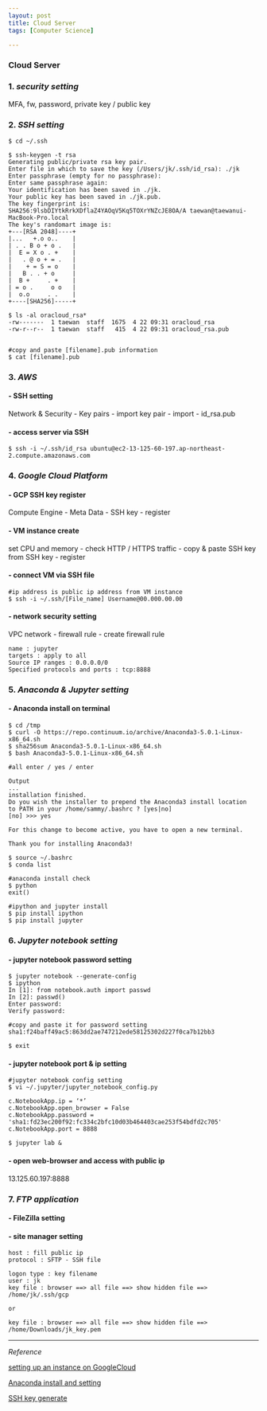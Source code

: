 ```yaml
---
layout: post
title: Cloud Server
tags: [Computer Science]

---
```


### Cloud Server

### 1. *security setting*

MFA, fw, password, private key / public key


### 2. *SSH setting*

```
$ cd ~/.ssh

$ ssh-keygen -t rsa
Generating public/private rsa key pair.
Enter file in which to save the key (/Users/jk/.ssh/id_rsa): ./jk
Enter passphrase (empty for no passphrase):
Enter same passphrase again:
Your identification has been saved in ./jk.
Your public key has been saved in ./jk.pub.
The key fingerprint is:
SHA256:9lsbDIYtkRrkXDflaZ4YAOqV5Kq5TOXrYNZcJE8OA/A taewan@taewanui-MacBook-Pro.local
The key's randomart image is:
+---[RSA 2048]----+
|...   +.o o..    |
| . . B o + o .   |
|  E = X o . +    |
|   . @ o + = .   |
|    + = S = o    |
|   B . . + o     |
|  B +     . +    |
| = o .     o o   |
|  o.o     . .    |
+----[SHA256]-----+

$ ls -al oracloud_rsa*
-rw-------  1 taewan  staff  1675  4 22 09:31 oracloud_rsa
-rw-r--r--  1 taewan  staff   415  4 22 09:31 oracloud_rsa.pub


#copy and paste [filename].pub information
$ cat [filename].pub
```

### 3. *AWS*


#### - SSH setting
Network & Security - Key pairs - import key pair - import - id_rsa.pub


#### - access server via SSH

```
$ ssh -i ~/.ssh/id_rsa ubuntu@ec2-13-125-60-197.ap-northeast-2.compute.amazonaws.com
```


### 4. *Google Cloud Platform*


#### - GCP SSH key register

Compute Engine - Meta Data - SSH key - register


#### - VM instance create

set CPU and memory - check HTTP / HTTPS traffic - copy & paste SSH key from SSH key - register


#### - connect VM via SSH file

```
#ip address is public ip address from VM instance
$ ssh -i ~/.ssh/[File_name] Username@00.000.00.00
```

#### - network security setting

VPC network - firewall rule - create firewall rule

```
name : jupyter
targets : apply to all
Source IP ranges : 0.0.0.0/0
Specified protocols and ports : tcp:8888
```


### 5. *Anaconda & Jupyter setting*


#### - Anaconda install on terminal

```
$ cd /tmp
$ curl -O https://repo.continuum.io/archive/Anaconda3-5.0.1-Linux-x86_64.sh
$ sha256sum Anaconda3-5.0.1-Linux-x86_64.sh
$ bash Anaconda3-5.0.1-Linux-x86_64.sh

#all enter / yes / enter

Output
...
installation finished.
Do you wish the installer to prepend the Anaconda3 install location
to PATH in your /home/sammy/.bashrc ? [yes|no]
[no] >>> yes

For this change to become active, you have to open a new terminal.

Thank you for installing Anaconda3!

$ source ~/.bashrc
$ conda list

#anaconda install check
$ python
exit()

#ipython and jupyter install
$ pip install ipython
$ pip install jupyter

```

### 6. *Jupyter notebook setting*

#### - jupyter notebook password setting

```
$ jupyter notebook --generate-config
$ ipython
In [1]: from notebook.auth import passwd
In [2]: passwd()
Enter password:
Verify password:

#copy and paste it for password setting
sha1:f24baff49ac5:863dd2ae747212ede58125302d227f0ca7b12bb3

$ exit
```

#### - jupyter notebook port & ip setting


```
#jupyter notebook config setting
$ vi ~/.jupyter/jupyter_notebook_config.py

c.NotebookApp.ip = ‘*’
c.NotebookApp.open_browser = False
c.NotebookApp.password = 'sha1:fd23ec200f92:fc334c2bfc10d03b464403cae253f54bdfd2c705'
c.NotebookApp.port = 8888

$ jupyter lab &
```

#### - open web-browser and access with public ip

13.125.60.197:8888



### 7. *FTP application*

#### - FileZilla setting

#### - site manager setting

```
host : fill public ip
protocol : SFTP - SSH file

logon type : key filename
user : jk
key file : browser ==> all file ==> show hidden file ==> /home/jk/.ssh/gcp

or

key file : browser ==> all file ==> show hidden file ==> /home/Downloads/jk_key.pem
```

***

*Reference*


[setting up an instance on GoogleCloud](https://minus31.github.io/blog/setupgcp/)

[Anaconda install and setting](https://www.digitalocean.com/community/tutorials/how-to-install-the-anaconda-python-distribution-on-ubuntu-16-04)


[SSH key generate](http://www.oracloud.kr/post/ssh_key/)
